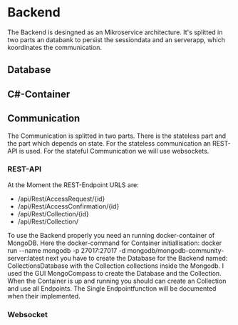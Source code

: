 # Backend
The Backend is desingned as an Mikroservice architecture.
It's splitted in two parts an databank to persist the sessiondata and an serverapp,
which koordinates the communication.
## Database

## C#-Container

## Communication
The Communication is splitted in two parts. There is the stateless part and the part which depends on state.
For the stateless communication an REST-API is used. For the stateful Communication we will use websockets.
### REST-API
At the Moment the REST-Endpoint URLS are:
 - /api/Rest/AccessRequest/{id}
 - /api/Rest/AccessConfirmation/{id}
 - /api/Rest/Collection/{id}
 - /api/Rest/Collection/

To use the Backend properly you need an running docker-container of MongoDB.
Here the docker-command for Container initiallisation: docker run --name mongodb -p 27017:27017 -d mongodb/mongodb-community-server:latest
next you have to create the Database for the Backend named: CollectionsDatabase with the Collection collections inside the Mongodb.
I used the GUI MongoCompass to create the Database and the Collection.
When the Container is up and running you should can create an Collection and use all Endpoints.
The Single Endpointfunction will be documented when their implemented.
### Websocket
